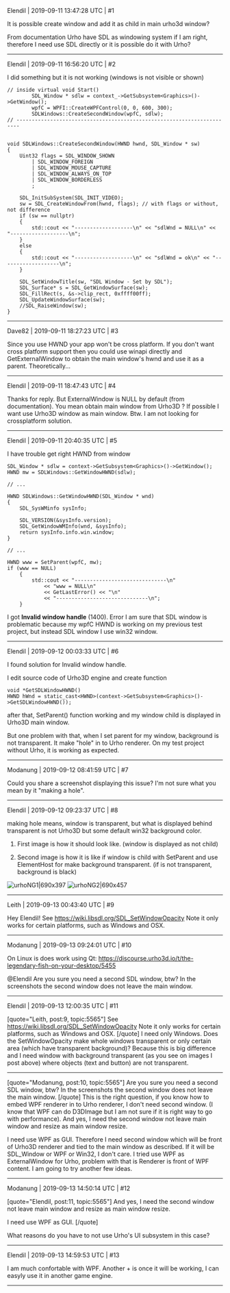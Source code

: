 Elendil | 2019-09-11 13:47:28 UTC | #1

It is possible create window and add it as child in main urho3d window?

From documentation Urho have SDL as windowing system if I am right, therefore I need use SDL directly or it is possible do it with Urho?

-------------------------

Elendil | 2019-09-11 16:56:20 UTC | #2

I did something but it is not working (windows is not visible or shown)

    // inside virtual void Start()
    		SDL_Window * sdlw = context_->GetSubsystem<Graphics>()->GetWindow();
    		wpfC = WPFI::CreateWPFControl(0, 0, 600, 300);
    		SDLWindows::CreateSecondWindow(wpfC, sdlw);
    // -----------------------------------------------------------------------

    
    void SDLWindows::CreateSecondWindow(HWND hwnd, SDL_Window * sw)
    {
    	Uint32 flags = SDL_WINDOW_SHOWN
    		| SDL_WINDOW_FOREIGN
    		| SDL_WINDOW_MOUSE_CAPTURE
    		| SDL_WINDOW_ALWAYS_ON_TOP
    		| SDL_WINDOW_BORDERLESS
    		;

    	SDL_InitSubSystem(SDL_INIT_VIDEO);
    	sw = SDL_CreateWindowFrom(hwnd, flags); // with flags or without, not difference
    	if (sw == nullptr)
    	{
    		std::cout << "-------------------\n" << "sdlWnd = NULL\n" << "-------------------\n";
    	}
    	else
    	{
    		std::cout << "-------------------\n" << "sdlWnd = ok\n" << "-------------------\n";
    	}

    	SDL_SetWindowTitle(sw, "SDL Window - Set by SDL"); 
    	SDL_Surface* s = SDL_GetWindowSurface(sw);
    	SDL_FillRect(s, &s->clip_rect, 0xffff00ff);
    	SDL_UpdateWindowSurface(sw);
    	//SDL_RaiseWindow(sw);
    }

-------------------------

Dave82 | 2019-09-11 18:27:23 UTC | #3

Since you use HWND your app won't  be cross platform. If you don't want cross platform support then you could use winapi directly and GetExternalWindow to obtain the main window's hwnd and use it as a parent. Theoretically...

-------------------------

Elendil | 2019-09-11 18:47:43 UTC | #4

Thanks for reply.
But ExternalWindow is NULL by default (from documentation). You mean obtain main window from Urho3D ?
If possible I want use Urho3D window as main window.
Btw. I am not looking for crossplatform solution.

-------------------------

Elendil | 2019-09-11 20:40:35 UTC | #5

I have trouble get right HWND from window

    SDL_Window * sdlw = context->GetSubsystem<Graphics>()->GetWindow();
    HWND mw = SDLWindows::GetWindowHWND(sdlw);

    // ...

    HWND SDLWindows::GetWindowHWND(SDL_Window * wnd)
    {
    	SDL_SysWMinfo sysInfo;

    	SDL_VERSION(&sysInfo.version);
    	SDL_GetWindowWMInfo(wnd, &sysInfo);
    	return sysInfo.info.win.window;
    }

    // ...

    HWND www = SetParent(wpfC, mw);
    if (www == NULL)
    	{
    		std::cout << "------------------------------\n"
    			<< "www = NULL\n"
    			<< GetLastError() << "\n"
    			<< "------------------------------\n";
    	}

I got **Invalid window handle** (1400). Error
I am sure that SDL window is problematic because my wpfC HWND is working on my previous test project, but instead SDL window I use win32 window.

-------------------------

Elendil | 2019-09-12 00:03:33 UTC | #6

I found solution for Invalid window handle.

I edit source code of Urho3D engine and create function 
   
    void *GetSDLWindowHWND()
    HWND hWnd = static_cast<HWND>(context->GetSubsystem<Graphics>()->GetSDLWindowHWND());

after that, SetParent() function working and my window child is displayed in Urho3D main window.

But one problem with that, when I set parent for my window, background is not transparent. It make "hole" in to Urho renderer. On my test project without Urho, it is working as expected.

-------------------------

Modanung | 2019-09-12 08:41:59 UTC | #7

Could you share a screenshot displaying this issue? I'm not sure what you mean by it "making a hole".

-------------------------

Elendil | 2019-09-12 09:23:37 UTC | #8

making hole means, window is transparent, but what is displayed behind transparent is not Urho3D but some default win32 background color.

1. First image is how it should look like. (window is displayed as not child)

2. Second image is how it is like if window is child with SetParent and use ElementHost for make background transparent. (if is not transparent, background is black)

![urhoNG1|690x397](upload://pdAq0ujG6ezeB7XEghATij9XBHs.jpeg) ![urhoNG2|690x457](upload://wAmhCPUDmPmRrNP8p61UKqEWM3p.jpeg)

-------------------------

Leith | 2019-09-13 00:43:40 UTC | #9

Hey Elendil!
See <https://wiki.libsdl.org/SDL_SetWindowOpacity>
Note it only works for certain platforms, such as Windows and OSX.

-------------------------

Modanung | 2019-09-13 09:24:01 UTC | #10

On Linux is does work using Qt:
https://discourse.urho3d.io/t/the-legendary-fish-on-your-desktop/5455

@Elendil Are you sure you need a second SDL window, btw?
In the screenshots the second window does not leave the main window.

-------------------------

Elendil | 2019-09-13 12:00:35 UTC | #11

[quote="Leith, post:9, topic:5565"]
See https://wiki.libsdl.org/SDL_SetWindowOpacity
Note it only works for certain platforms, such as Windows and OSX.
[/quote]
I need only Windows. Does the SetWindowOpacity make whole windows transparent or only certain area (which have transparent background)? Because this is big difference and I need window with background transparent (as you see on images I post above) where objects (text and button) are not transparent.

---

[quote="Modanung, post:10, topic:5565"]
Are you sure you need a second SDL window, btw?
In the screenshots the second window does not leave the main window.
[/quote]
This is the right question, if you know how to embed WPF renderer in to Urho renderer, I don't need second window. (I know that WPF can do D3DImage but I am not sure if it is right way to go with performance).
And yes, I need the second window not leave main window and resize as main window resize.

I need use WPF as GUI. Therefore I need second window which will be front of Urho3D renderer and tied to the main window as described. If it will be SDL_Window or WPF or Win32, I don't care. I tried use WPF as ExternalWindow for Urho, problem with that is Renderer is front of WPF content. I am going to try another few ideas.

-------------------------

Modanung | 2019-09-13 14:50:14 UTC | #12

[quote="Elendil, post:11, topic:5565"]
And yes, I need the second window not leave main window and resize as main window resize.

I need use WPF as GUI.
[/quote]

What reasons do you have to not use Urho's UI subsystem in this case?

-------------------------

Elendil | 2019-09-13 14:59:53 UTC | #13

I am much confortable with WPF. Another + is once it will be working, I can easyly use it in another game engine.

-------------------------

